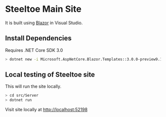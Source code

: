 # Steeltoe Main Site

It is built using [Blazor](https://docs.microsoft.com/en-us/aspnet/core/blazor/) in Visual Studio. 

## Install Dependencies
Requires .NET Core SDK 3.0

```bash
> dotnet new -i Microsoft.AspNetCore.Blazor.Templates::3.0.0-preview9.19465.2
```

## Local testing of Steeltoe site

This will run the site locally.

```bash
> cd src/Server
> dotnet run
```

Visit site locally at [http://localhost:52198](http://localhost:52198)

<!-- ### Instructions for Updating Documentation Staging Site

All documentation will be updated in the `dev` branch. Once the documentation looks correct in the [Steeltoe Staging](https://steeltoe-staging.cfapps.io/) site, the dev branch should be merged into `master`. This will be the production site at [steeltoe.io](https://steeltoe.io) 

### Branches and Builds

#### Branch Build (1.x)
The `1.x` branch will build with `dev` and `master` branches.  There is no staging for the 1.x branch, so all commits will kick off a production build or staging build. The 1.x documentation will be available at [Steeltoe Staging 1.x](https://steeltoe-staging.cfapps.io/1x) and [Steeltoe.io 1.x](https://steeltoe.io/1x)

#### Development Build (dev)
Any commit to the `dev` branch is automatically built and added to the [Steeltoe Staging](https://steeltoe-staging.cfapps.io/) site.

#### Production Build (master)
***Important:*** Pushing the to the remote `master` branch will update the main [Steeltoe.io](https://steeltoe.io/) site.

Any commit to the `master` branch is automatically built and added to the [Steeltoe.io](https://steeltoe.io/) site. -->


